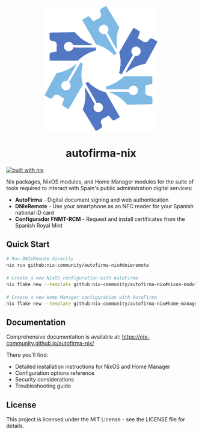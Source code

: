<p align="center">
  <a href="https://github.com/nix-community/autofirma-nix">
    <picture>
      <source media="(prefers-color-scheme: light)" srcset="https://raw.githubusercontent.com/nix-community/autofirma-nix/main/artwork/logo.svg">
      <source media="(prefers-color-scheme: dark)" srcset="https://raw.githubusercontent.com/nix-community/autofirma-nix/main/artwork/logo_white.svg">
      <img src="https://raw.githubusercontent.com/nix-community/autofirma-nix/main/artwork/logo.svg" width="300px" alt="Autofirma-Nix Logo">
    </picture>
  </a>
</p>

<h1 align="center">autofirma-nix</h1>

[![built with nix](https://builtwithnix.org/badge.svg)](https://builtwithnix.org)

Nix packages, NixOS modules, and Home Manager modules for the suite of tools required to interact with Spain's public administration digital services:

- **AutoFirma** - Digital document signing and web authentication
- **DNIeRemote** - Use your smartphone as an NFC reader for your Spanish national ID card
- **Configurador FNMT-RCM** - Request and install certificates from the Spanish Royal Mint

## Quick Start

```bash
# Run DNIeRemote directly
nix run github:nix-community/autofirma-nix#dnieremote

# Create a new NixOS configuration with AutoFirma
nix flake new --template github:nix-community/autofirma-nix#nixos-module ./my-autofirma-system

# Create a new Home Manager configuration with AutoFirma
nix flake new --template github:nix-community/autofirma-nix#home-manager-standalone ./my-autofirma-home
```

## Documentation

Comprehensive documentation is available at:
https://nix-community.github.io/autofirma-nix/

There you'll find:
- Detailed installation instructions for NixOS and Home Manager
- Configuration options reference
- Security considerations
- Troubleshooting guide

## License

This project is licensed under the MIT License - see the LICENSE file for details.
